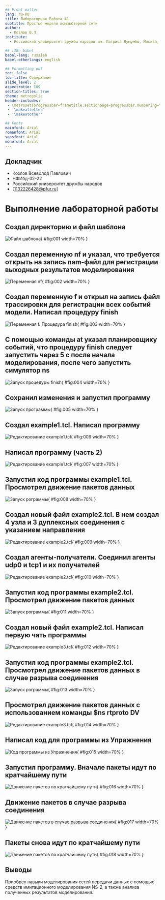 ```yaml
---
## Front matter
lang: ru-RU
title: Лабораторная Работа №1
subtitle: Простые модели компьютерной сети
author:
  - Козлов В.П.
institute:
  - Российский университет дружбы народов им. Патриса Лумумбы, Москва, Россия

## i18n babel
babel-lang: russian
babel-otherlangs: english

## Formatting pdf
toc: false
toc-title: Содержание
slide_level: 2
aspectratio: 169
section-titles: true
theme: metropolis
header-includes:
 - \metroset{progressbar=frametitle,sectionpage=progressbar,numbering=fraction}
 - '\makeatletter'
 - '\makeatother'

## Fonts
mainfont: Arial
romanfont: Arial
sansfont: Arial
monofont: Arial
---
```



## Докладчик


  * Козлов Всеволод Павлович
  * НФИбд-02-22
  * Российский университет дружбы народов
  * [1132226428@pfur.ru]
  
# Выполнение лабораторной работы

## Создал директорию и файл шаблона

![Файл шаблона](image/1.png){ #fig:001 width=70% }

## Создал переменную nf и указал, что требуется открыть на запись nam-файл для регистрации выходных результатов моделирования

![Переменная nf](image/2.png){ #fig:002 width=70% }

## Создал переменную f и открыл на запись файл трассировки для регистрации всех событий модели. Написал процедуру finish

![Переменная f. Процедура finish](image/3.png){ #fig:003 width=70% }

## С помощью команды at указал планировщику событий, что процедуру finish следует запустить через 5 с после начала моделирования, после чего запустить симулятор ns

![Запуск процедуры finish](image/4.png){ #fig:004 width=70% }

## Сохранил изменения и запустил программу 

![Запуск программы](image/5.png){ #fig:005 width=70% }

## Создал example1.tcl. Написал программу 

![Редактирование example1.tcl](image/6.png){ #fig:006 width=70% }

## Написал программу (часть 2) 

![Редактирование example1.tcl](image/7.png){ #fig:007 width=70% }

## Запустил код программы example1.tcl. Просмотрел движение пакетов данных 

![Запуск рограммы](image/8.png){ #fig:008 width=70% }

## Создал новый файл example2.tcl. В нем создал 4 узла и 3 дуплексных соединения с указанием направления 

![Редактирование example2.tcl](image/9.png){ #fig:009 width=70% }

## Создал агенты-получатели. Соединил агенты udp0 и tcp1 и их получателей

![Редактирование example2.tcl](image/10.png){ #fig:010 width=70% }

## Запустил код программы example2.tcl. Просмотрел движение пакетов данных 

![Запуск рограммы](image/11.png){ #fig:011 width=70% }

## Создал новый файл example2.tcl. Написал первую чать программы 

![Редактирование example3.tcl](image/12.png){ #fig:012 width=70% }

## Запустил код программы example2.tcl. Просмотрел движение пакетов данных в случае разрыва соединения 

![Запуск рограммы](image/13.png){ #fig:013 width=70% }

## Просмотрел движение пакетов данных с использованием команды $ns rtproto DV 

![Редактирование example3.tcl](image/14.png){ #fig:014 width=70% }

## Написал код для программы из Упражнения

![Код программы из Упражнения](image/15.png){ #fig:015 width=70% }

## Запустил программу. Вначале пакеты идут по кратчайшему пути

![Движение пакетов по кратчайшему пути](image/16.png){ #fig:016 width=70% }

## Движение пакетов в случае разрыва соединения 

![Движение пакетов в случае разрыва соединения](image/17.png){ #fig:017 width=70% }

## Пакеты снова идут по кратчайшему пути

![Движение пакетов по кратчайшему пути](image/18.png){ #fig:018 width=70% }


## Выводы

Приобрел навыки моделирования сетей передачи данных с помощью средств имитационного моделирования NS-2, а также анализа полученных результатов моделирования.